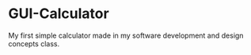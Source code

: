 # GUI-Calculator
My first simple calculator made in my software development and design concepts class.
